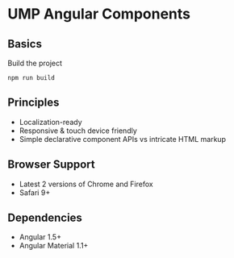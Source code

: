# UMP Angular Components

## Basics

Build the project
```
npm run build
```

## Principles
* Localization-ready
* Responsive & touch device friendly
* Simple declarative component APIs vs intricate HTML markup

## Browser Support

* Latest 2 versions of Chrome and Firefox
* Safari 9+

## Dependencies

* Angular 1.5+
* Angular Material 1.1+
